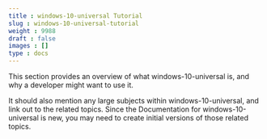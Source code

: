 ```yaml
---
title : windows-10-universal Tutorial
slug : windows-10-universal-tutorial
weight : 9988
draft : false
images : []
type : docs
---
```


This section provides an overview of what windows-10-universal is, and why a developer might want to use it.

It should also mention any large subjects within windows-10-universal, and link out to the related topics.  Since the Documentation for windows-10-universal is new, you may need to create initial versions of those related topics.

